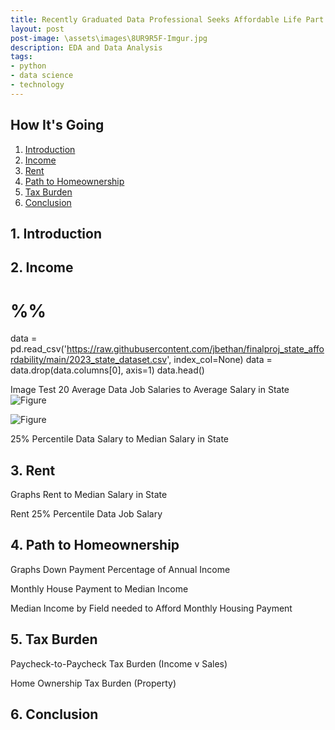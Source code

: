 ```yaml
---
title: Recently Graduated Data Professional Seeks Affordable Life Part 2
layout: post
post-image: \assets\images\8UR9R5F-Imgur.jpg
description: EDA and Data Analysis
tags:
- python
- data science
- technology
---
```


## How It's Going

1. [Introduction](#1-introduction)
2. [Income](#2-income)
3. [Rent](#3-rent)
4. [Path to Homeownership](#4-path-to-homeownership)
5. [Tax Burden](#3-tax-burden)
6. [Conclusion](#6-conclusion)


## 1. Introduction

## 2. Income

# %%
data = pd.read_csv('https://raw.githubusercontent.com/jbethan/finalproj_state_affordability/main/2023_state_dataset.csv', index_col=None)
data = data.drop(data.columns[0], axis=1)
data.head()

Image Test 20
Average Data Job Salaries to Average Salary in State
![Figure]({{site.url}}/assets/images/386final_eda/fig2.png)

![Figure]({{site.url}}/assets/images/fig1.png)

25% Percentile Data Salary to Median Salary in State

## 3. Rent

Graphs
Rent to Median Salary in State

Rent 25% Percentile Data Job Salary

## 4. Path to Homeownership

Graphs
Down Payment Percentage of Annual Income

Monthly House Payment to Median Income

Median Income by Field needed to Afford Monthly Housing Payment

## 5. Tax Burden

Paycheck-to-Paycheck Tax Burden (Income v Sales)

Home Ownership Tax Burden (Property)


## 6. Conclusion